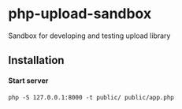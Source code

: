 # php-upload-sandbox
Sandbox for developing and testing upload library

## Installation

#### Start server
```
php -S 127.0.0.1:8000 -t public/ public/app.php
```
